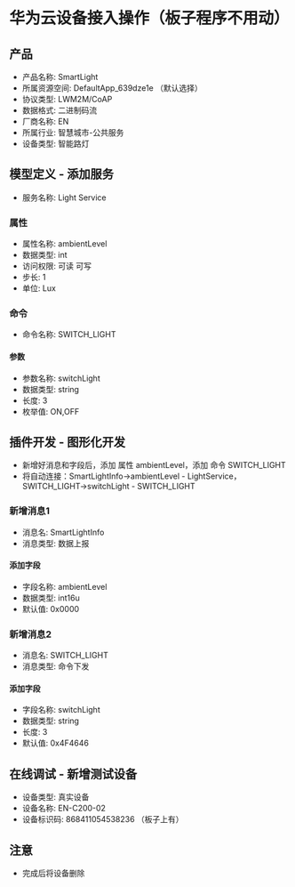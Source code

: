 # 华为云设备接入操作（板子程序不用动）

## 产品

* 产品名称: SmartLight
* 所属资源空间: DefaultApp_639dze1e （默认选择）
* 协议类型: LWM2M/CoAP
* 数据格式: 二进制码流
* 厂商名称: EN
* 所属行业: 智慧城市-公共服务
* 设备类型: 智能路灯

## 模型定义 - 添加服务

* 服务名称: Light Service

### 属性

* 属性名称: ambientLevel
* 数据类型: int
* 访问权限: 可读 可写
* 步长: 1
* 单位: Lux

### 命令

* 命令名称: SWITCH_LIGHT

#### 参数

* 参数名称: switchLight
* 数据类型: string
* 长度: 3
* 枚举值: ON,OFF

## 插件开发 - 图形化开发

* 新增好消息和字段后，添加 属性 ambientLevel，添加 命令 SWITCH_LIGHT
* 将自动连接：SmartLightInfo→ambientLevel - LightService，SWITCH_LIGHT→switchLight - SWITCH_LIGHT

### 新增消息1

* 消息名: SmartLightInfo
* 消息类型: 数据上报

#### 添加字段

* 字段名称: ambientLevel
* 数据类型: int16u
* 默认值: 0x0000

### 新增消息2

* 消息名: SWITCH_LIGHT
* 消息类型: 命令下发

#### 添加字段

* 字段名称: switchLight
* 数据类型: string
* 长度: 3
* 默认值: 0x4F4646

## 在线调试 - 新增测试设备

* 设备类型: 真实设备
* 设备名称: EN-C200-02
* 设备标识码: 868411054538236 （板子上有）

## 注意

* 完成后将设备删除
